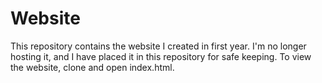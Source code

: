 # Website
This repository contains the website I created in first year. I'm no longer hosting it, and I have placed it in this repository for safe keeping. To view the website, clone and open index.html.

